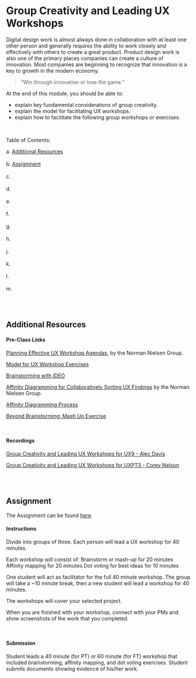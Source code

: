 # Group Creativity and Leading UX Workshops

Digital design work is almost always done in collaboration with at least one other person and generally requires the ability to work closely and effectively with others to create a great product. Product design work is also one of the primary places companies can create a culture of innovation. Most companies are beginning to recognize that innovation is a key to growth in the modern economy. 

> “Win through innovation or lose the game.”


At the end of this module, you should be able to:
 - explain key fundamental considerations of group creativity.
 - explain the model for facilitating UX workshops.
 - explain how to facilitate the following group workshops or exercises.

 <br>

 Table of Contents:

a. [Additional Resources](#Additional-Resources)  <br>  
b. [Assignment](#Assignment)  <br>  
c. [](#)  <br>  
d. [](#)  <br>  
e. [](#)  <br>  
f. [](#)  <br>  
g. [](#)  <br>  
h. [](#)  <br>  
j. [](#)  <br>  
k. [](#)  <br>  
l. [](#)  <br>  
m. [](#)  <br>  

<br>
<br>

## Additional Resources

#### Pre-Class Links

[Planning Effective UX Workshop Agendas](https://www.nngroup.com/articles/ux-workshop-agendas/), by the Norman Nielsen Group.

[Model for UX Workshop Exercises](https://www.nngroup.com/articles/ux-workshop-exercises/)

[Brainstorming with IDEO](https://youtu.be/VvdJzeO9yN8)

[Affinity Diagramming for Collaboratively Sorting UX Findings](https://www.nngroup.com/articles/affinity-diagram/) by the Norman Nielsen Group.

[Affinity Diagramming Process](http://asq.org/learn-about-quality/idea-creation-tools/overview/affinity.html)

[Beyond Brainstorming: Mash Up Exercise](https://www.uxpin.com/studio/blog/beyond-brainstorming-ideo-ux-ideation-technique/)

<br>


#### Recordings

[Group Creativity and Leading UX Workshops for UX9 - Alec Davis](https://youtu.be/bzAbOLsLMUE)

[Group Creativity and Leading UX Workshops for UXPT3 - Corey Nelson]()

<br>
<br>

## Assignment

The Assignment can be found [here](https://docs.google.com/document/d/1xlo97NXJ9wKwhRgpOrgJSJmeelGFXFgbM-bxdMcmbWc/edit).

#### Instructions

Divide into groups of three. Each person will lead a UX workshop for 40 minutes. 

Each workshop will consist of: 
Brainstorm or mash-up for 20 minutes
Affinity mapping for 20 minutes
Dot voting for best ideas for 10 minutes

One student will act as facilitator for the full 40 minute workshop. The group will take a ~10 minute break, then a new student will lead a workshop for 40 minutes.

The workshops will cover your selected project.

When you are finished with your workshop, connect with your PMs and show screenshots of the work that you completed.

<br>

#### Submission

Student leads a 40 minute (for PT) or 60 minute (for FT) workshop that included brainstorming, affinity mapping, and dot voting exercises. Student submits documents showing evidence of his/her work.

<br>
<br>

## 